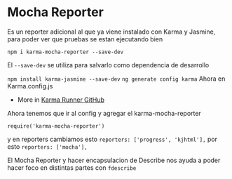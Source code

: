 # Mocha Reporter

Es un reporter adicional al que ya viene instalado con Karma y Jasmine, para poder ver que pruebas se estan ejecutando bien

``npm i karma-mocha-reporter --save-dev``

El ``--save-dev`` se utiliza para salvarlo como dependencia de desarrollo

``npm install karma-jasmine --save-dev``
``ng generate config karma``
Ahora en Karma.config.js

- More in [Karma Runner GitHub][1]

Ahora tenemos que ir al config y agregar el karma-mocha-reporter

``require('karma-mocha-reporter')``

y en reporters cambiamos esto
 ``reporters: ['progress', 'kjhtml'],``
 por esto
 ``reporters: ['mocha'],``

  [1]: https://karma-runner.github.io/latest/intro/installation.html

El Mocha Reporter y hacer encapsulacion de Describe nos ayuda a poder hacer foco en distintas partes con ``fdescribe``